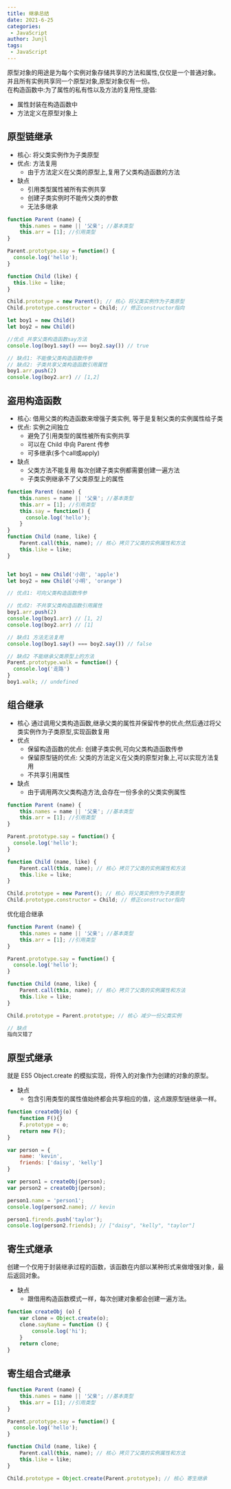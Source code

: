```yaml
---
title: 继承总结
date: 2021-6-25
categories:
 - JavaScript
author: Junjl
tags:
 - JavaScript
---
```


原型对象的用途是为每个实例对象存储共享的方法和属性,仅仅是一个普通对象。  
并且所有实例共享同一个原型对象,原型对象仅有一份。  
在构造函数中:为了属性的私有性以及方法的复用性,提倡:
* 属性封装在构造函数中
* 方法定义在原型对象上

## 原型链继承
* 核心: 将父类实例作为子类原型
* 优点: 方法复用
  - 由于方法定义在父类的原型上,复用了父类构造函数的方法
* 缺点
  - 引用类型属性被所有实例共享
  - 创建子类实例时不能传父类的参数
  - 无法多继承
```js
function Parent (name) {
    this.names = name || '父亲'; //基本类型
    this.arr = [1]; //引用类型
}

Parent.prototype.say = function() {
  console.log('hello');
}

function Child (like) {
  this.like = like;
}

Child.prototype = new Parent(); // 核心 将父类实例作为子类原型
Child.prototype.constructor = Child; // 修正constructor指向

let boy1 = new Child()
let boy2 = new Child()

//优点 共享父类构造函数say方法
console.log(boy1.say() === boy2.say()) // true

// 缺点1: 不能像父类构造函数传参
// 缺点2: 子类共享父类构造函数引用属性
boy1.arr.push(2)
console.log(boy2.arr) // [1,2]
```

## 盗用构造函数
* 核心: 借用父类的构造函数来增强子类实例, 等于是复制父类的实例属性给子类
* 优点: 实例之间独立
  - 避免了引用类型的属性被所有实例共享
  - 可以在 Child 中向 Parent 传参
  - 可多继承(多个call或apply)
* 缺点
  - 父类方法不能复用 每次创建子类实例都需要创建一遍方法
  - 子类实例继承不了父类原型上的属性
```js
function Parent (name) {
    this.names = name || '父亲'; //基本类型
    this.arr = [1]; //引用类型
    this.say = function() {
      console.log('hello');
    }
}
function Child (name, like) {
    Parent.call(this, name); // 核心 拷贝了父类的实例属性和方法
    this.like = like;
}


let boy1 = new Child('小刚', 'apple')
let boy2 = new Child('小明', 'orange')

// 优点1: 可向父类构造函数传参

// 优点2: 不共享父类构造函数引用属性
boy1.arr.push(2)
console.log(boy1.arr) // [1, 2]
console.log(boy2.arr) // [1]

// 缺点1 方法无法复用
console.log(boy1.say() === boy2.say()) // false

// 缺点2 不能继承父类原型上的方法
Parent.prototype.walk = function() {
  console.log('走路')
}
boy1.walk; // undefined
```

## 组合继承
* 核心 通过调用父类构造函数,继承父类的属性并保留传参的优点;然后通过将父类实例作为子类原型,实现函数复用
* 优点
  - 保留构造函数的优点: 创建子类实例,可向父类构造函数传参
  - 保留原型链的优点: 父类的方法定义在父类的原型对象上,可以实现方法复用
  - 不共享引用属性
* 缺点
  - 由于调用两次父类构造方法,会存在一份多余的父类实例属性
```js
function Parent (name) {
    this.names = name || '父亲'; //基本类型
    this.arr = [1]; //引用类型
}

Parent.prototype.say = function() {
  console.log('hello');
}

function Child (name, like) {
    Parent.call(this, name); // 核心 拷贝了父类的实例属性和方法
    this.like = like;
}

Child.prototype = new Parent(); // 核心 将父类实例作为子类原型
Child.prototype.constructor = Child; // 修正constructor指向
```
优化组合继承
```js
function Parent (name) {
    this.names = name || '父亲'; //基本类型
    this.arr = [1]; //引用类型
}

Parent.prototype.say = function() {
  console.log('hello');
}

function Child (name, like) {
    Parent.call(this, name); // 核心 拷贝了父类的实例属性和方法
    this.like = like;
}

Child.prototype = Parent.prototype; // 核心 减少一份父类实例

// 缺点
指向又错了
```

## 原型式继承
就是 ES5 Object.create 的模拟实现，将传入的对象作为创建的对象的原型。
* 缺点
  - 包含引用类型的属性值始终都会共享相应的值，这点跟原型链继承一样。
```js
function createObj(o) {
    function F(){}
    F.prototype = o;
    return new F();
}
```
```js
var person = {
    name: 'kevin',
    friends: ['daisy', 'kelly']
}

var person1 = createObj(person);
var person2 = createObj(person);

person1.name = 'person1';
console.log(person2.name); // kevin

person1.firends.push('taylor');
console.log(person2.friends); // ["daisy", "kelly", "taylor"]

```

## 寄生式继承
创建一个仅用于封装继承过程的函数，该函数在内部以某种形式来做增强对象，最后返回对象。
* 缺点
  - 跟借用构造函数模式一样，每次创建对象都会创建一遍方法。
```js
function createObj (o) {
    var clone = Object.create(o);
    clone.sayName = function () {
        console.log('hi');
    }
    return clone;
}
```

## 寄生组合式继承
```js
function Parent (name) {
    this.names = name || '父亲'; //基本类型
    this.arr = [1]; //引用类型
}

Parent.prototype.say = function() {
  console.log('hello');
}

function Child (name, like) {
    Parent.call(this, name); // 核心 拷贝了父类的实例属性和方法
    this.like = like;
}

Child.prototype = Object.create(Parent.prototype); // 核心 寄生继承
```